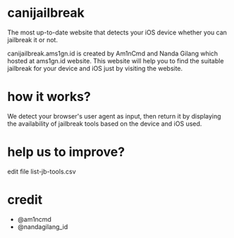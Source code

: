 # canijailbreak
The most up-to-date website that detects your iOS device whether you can jailbreak it or not.

canijailbreak.ams1gn.id is created by Am1nCmd and Nanda Gilang which hosted at ams1gn.id website.
This website will help you to find the suitable jailbreak for your device and iOS just by visiting the website.

# how it works?
We detect your browser's user agent as input, then return it by displaying the availability of jailbreak tools based on the device and iOS used.

# help us to improve?
edit file list-jb-tools.csv

# credit
- @am1ncmd
- @nandagilang_id
